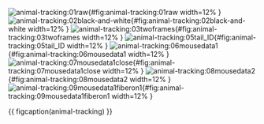 <!-- MDFIGINCLUDE(animal-tracking) -->
<div id="fig:animal-tracking">

![animal-tracking:01raw](img/animal-tracking/01raw.jpg){#fig:animal-tracking:01raw width=12% }
![animal-tracking:02black-and-white](img/animal-tracking/02black-and-white.jpg){#fig:animal-tracking:02black-and-white width=12% }
![animal-tracking:03twoframes](img/animal-tracking/03twoframes.jpg){#fig:animal-tracking:03twoframes width=12% }
![animal-tracking:05tail_ID](img/animal-tracking/05tail_ID.jpg){#fig:animal-tracking:05tail_ID width=12% }
![animal-tracking:06mousedata1](img/animal-tracking/06mousedata1.jpg){#fig:animal-tracking:06mousedata1 width=12% }
![animal-tracking:07mousedata1close](img/animal-tracking/07mousedata1close.jpg){#fig:animal-tracking:07mousedata1close width=12% }
![animal-tracking:08mousedata2](img/animal-tracking/08mousedata2.jpg){#fig:animal-tracking:08mousedata2 width=12% }
![animal-tracking:09mousedata1fiberon1](img/animal-tracking/09mousedata1fiberon1.jpg){#fig:animal-tracking:09mousedata1fiberon1 width=12% }

{{ figcaption(animal-tracking) }}
</div>
<!-- /MDFIGINCLUDE(animal-tracking) -->
